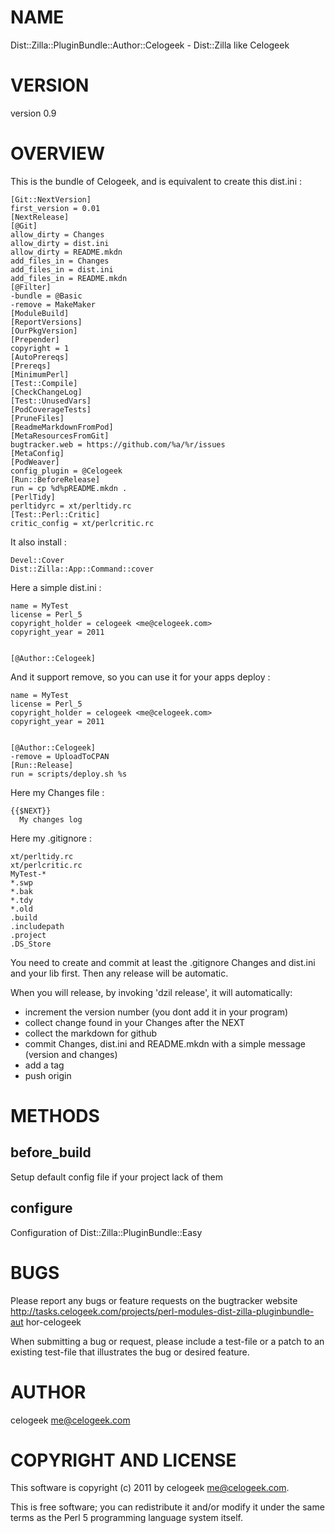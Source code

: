 # NAME

Dist::Zilla::PluginBundle::Author::Celogeek - Dist::Zilla like Celogeek

# VERSION

version 0.9

# OVERVIEW

This is the bundle of Celogeek, and is equivalent to create this dist.ini :

    [Git::NextVersion]
    first_version = 0.01
    [NextRelease]
    [@Git]
    allow_dirty = Changes
    allow_dirty = dist.ini
    allow_dirty = README.mkdn
    add_files_in = Changes
    add_files_in = dist.ini
    add_files_in = README.mkdn
    [@Filter]
    -bundle = @Basic
    -remove = MakeMaker
    [ModuleBuild]
    [ReportVersions]
    [OurPkgVersion]
    [Prepender]
    copyright = 1
    [AutoPrereqs]
    [Prereqs]
    [MinimumPerl]
    [Test::Compile]
    [CheckChangeLog]
    [Test::UnusedVars]
    [PodCoverageTests]
    [PruneFiles]
    [ReadmeMarkdownFromPod]
    [MetaResourcesFromGit]
    bugtracker.web = https://github.com/%a/%r/issues
    [MetaConfig]
    [PodWeaver]
    config_plugin = @Celogeek
    [Run::BeforeRelease]
    run = cp %d%pREADME.mkdn .
    [PerlTidy]
    perltidyrc = xt/perltidy.rc
    [Test::Perl::Critic]
    critic_config = xt/perlcritic.rc

It also install :

    Devel::Cover
    Dist::Zilla::App::Command::cover

Here a simple dist.ini :

    name = MyTest
    license = Perl_5
    copyright_holder = celogeek <me@celogeek.com>
    copyright_year = 2011
    

    [@Author::Celogeek]

And it support remove, so you can use it for your apps deploy :

    name = MyTest
    license = Perl_5
    copyright_holder = celogeek <me@celogeek.com>
    copyright_year = 2011
    

    [@Author::Celogeek]
    -remove = UploadToCPAN
    [Run::Release]
    run = scripts/deploy.sh %s

Here my Changes file :

    {{$NEXT}}
      My changes log

Here my .gitignore :

    xt/perltidy.rc
    xt/perlcritic.rc
    MyTest-*
    *.swp
    *.bak
    *.tdy
    *.old
    .build
    .includepath
    .project
    .DS_Store

You need to create and commit at least the .gitignore Changes and dist.ini and your lib first. Then any release will be automatic.

When you will release, by invoking 'dzil release', it will automatically:

- increment the version number (you dont add it in your program)
- collect change found in your Changes after the NEXT
- collect the markdown for github
- commit Changes, dist.ini and README.mkdn with a simple message (version and changes)
- add a tag
- push origin

# METHODS

## before\_build

Setup default config file if your project lack of them

## configure

Configuration of Dist::Zilla::PluginBundle::Easy

# BUGS

Please report any bugs or feature requests on the bugtracker website
http://tasks.celogeek.com/projects/perl-modules-dist-zilla-pluginbundle-aut
hor-celogeek

When submitting a bug or request, please include a test-file or a
patch to an existing test-file that illustrates the bug or desired
feature.

# AUTHOR

celogeek <me@celogeek.com>

# COPYRIGHT AND LICENSE

This software is copyright (c) 2011 by celogeek <me@celogeek.com>.

This is free software; you can redistribute it and/or modify it under
the same terms as the Perl 5 programming language system itself.
